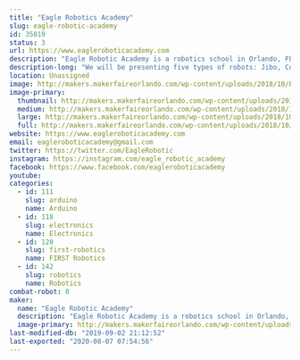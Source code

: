 ```yaml
---
title: "Eagle Robotics Academy"
slug: eagle-robotic-academy
id: 35019
status: 3
url: https://www.eagleroboticacademy.com
description: "Eagle Robotic Academy is a robotics school in Orlando, FL. Come and visit us!"
description-long: "We will be presenting five types of robots: Jibo, Cognitoys Stemosaur, Marty, Meccano, Padbot and Stiquito and their high tech, uses and what they can do. There will be also a prize draw!"
location: Unassigned
image: http://makers.makerfaireorlando.com/wp-content/uploads/2018/10/Eagle-logo-final-FUNDO-BRANCO-180x180px-1.jpg
image-primary:
  thumbnail: http://makers.makerfaireorlando.com/wp-content/uploads/2018/10/Eagle-logo-final-FUNDO-BRANCO-180x180px-1-150x150.jpg
  medium: http://makers.makerfaireorlando.com/wp-content/uploads/2018/10/Eagle-logo-final-FUNDO-BRANCO-180x180px-1.jpg
  large: http://makers.makerfaireorlando.com/wp-content/uploads/2018/10/Eagle-logo-final-FUNDO-BRANCO-180x180px-1.jpg
  full: http://makers.makerfaireorlando.com/wp-content/uploads/2018/10/Eagle-logo-final-FUNDO-BRANCO-180x180px-1.jpg
website: https://www.eagleroboticacademy.com
email: eagleroboticacademy@gmail.com
twitter: https://twitter.com/EagleRobotic
instagram: https://instagram.com/eagle_robotic_academy
facebook: https://www.facebook.com/eagleroboticacademy
youtube: 
categories:
  - id: 111
    slug: arduino
    name: Arduino
  - id: 118
    slug: electronics
    name: Electronics
  - id: 120
    slug: first-robotics
    name: FIRST Robotics
  - id: 142
    slug: robotics
    name: Robotics
combat-robot: 0
maker:
  name: "Eagle Robotic Academy"
  description: "Eagle Robotic Academy is a robotics school in Orlando, FL."
  image-primary: http://makers.makerfaireorlando.com/wp-content/uploads/2018/10/Eagle-logo-final-FUNDO-BRANCO-180x180px.jpg
last-modified-db: "2019-09-02 21:12:52"
last-exported: "2020-08-07 07:54:56"
---
```


